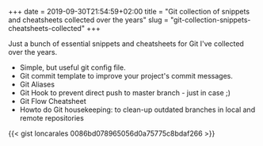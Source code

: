 +++ 
date = 2019-09-30T21:54:59+02:00
title = "Git collection of snippets and cheatsheets collected over the years"
slug = "git-collection-snippets-cheatsheets-collected" 
+++

Just a bunch of essential snippets and cheatsheets for Git I've collected over the years.


* Simple, but useful git config file.
* Git commit template to improve your project's commit messages.
* Git Aliases
* Git Hook to prevent direct push to master branch - just in case ;)
* Git Flow Cheatsheet
* Howto do Git housekeeping: to clean-up outdated branches in local and remote repositories

{{< gist loncarales 0086bd078965056d0a75775c8bdaf266 >}}
